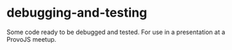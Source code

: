# debugging-and-testing
Some code ready to be debugged and tested. For use in a presentation at a ProvoJS meetup.

